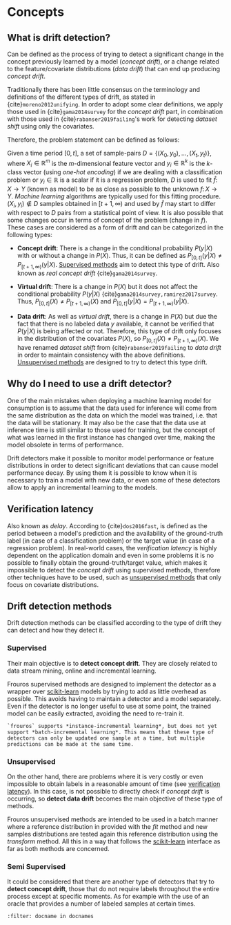# Concepts

## What is drift detection?

Can be defined as the process of trying to detect a significant change in the concept previously learned by a model (*concept drift*), or a change related to the feature/covariate distributions (*data drift*) that can end up producing *concept drift*.

Traditionally there has been little consensus on the terminology and definitions of the
different types of drift, as stated in {cite}`moreno2012unifying`. In order to adopt some
clear definitions, we apply those used in {cite}`gama2014survey` for the *concept drift* part, in combination with those used in {cite}`rabanser2019failing`'s work
for detecting *dataset shift* using only the covariates.

Therefore, the problem statement can be defined as follows:

Given a time period ${[0, t]}$, a set of sample-pairs ${D=\{(X_{0}, y_{0}),...,(X_{t}, y_{t})\}}$, where ${X_{i} \in \mathbb{R}^{m}}$ is the ${m}$-dimensional feature vector and ${y_{i} \in \mathbb{R}^{k}}$ is the ${k}$-class vector (using *one-hot encoding*) if we are dealing with a classification problem or ${y_{i} \in \mathbb{R}}$ is a scalar if it is a regression problem, ${D}$ is used to fit ${\hat{f} \colon X \to Y}$ (known as model) to be as close as possible to the unknown ${{f} \colon X \to Y}$. *Machine learning* algorithms are typically used for this fitting procedure. 
${(X_{i}, y_{i}) \notin D}$ samples obtained in ${[t+1, \infty)}$ and used by ${\hat{f}}$ may start to differ with respect to ${D}$ pairs from a statistical point of view. It is also possible that some changes occur in terms of concept of the problem (change in ${f}$). These cases are considered as a form of drift and can be categorized in the following types:

- **Concept drift**: There is a change in the conditional probability $P(y|X)$ with or without a change in ${P(X)}$. Thus, it can be defined as ${P_{[0, t]}(y|X) \neq P_{[t+1, \infty)}(y|X)}$. [Supervised methods](#supervised) aim to detect this type of drift. Also known as *real concept drift* {cite}`gama2014survey`.

- **Virtual drift**: There is a change in ${P(X)}$ but it does not affect the conditional probability ${P(y|X)}$ {cite}`gama2014survey,ramirez2017survey`. Thus, ${P_{[0, t]}(X) \neq P_{[t+1, \infty)}(X)}$ and ${P_{[0, t]}(y|X) = P_{[t+1, \infty)}(y|X)}$.

- **Data drift**: As well as *virtual drift*, there is a change in ${P(X)}$ but due the fact that there is no labeled data ${y}$ available, it cannot be verified that ${P(y|X)}$ is being affected or not. Therefore, this type of drift only focuses in the distribution of the covariates ${P(X)}$, so
${P_{[0, t]}(X) \neq P_{[t+1, \infty)}(X)}$. We have renamed *dataset shift* from {cite}`rabanser2019failing` to *data drift*
in order to maintain consistency with the above definitions. [Unsupervised methods](#unsupervised) are designed to try to detect this type drift.

## Why do I need to use a drift detector?

One of the main mistakes when deploying a machine learning model for consumption is to assume that the data used for inference will come from the same distribution as the data on which the model was trained, i.e. that the data will be stationary. It may also be the case that the data use at inference time is still similar to those used for training, but the concept of what was learned in the first instance has changed over time, making the model obsolete in terms of performance.

Drift detectors make it possible to monitor model performance or feature distributions in order to detect significant deviations that can cause model performance decay. By using them it is possible to know when it is necessary to train a model with new data, or even some of these detectors allow to apply an incremental learning to the models.

[//]: # (![speed-change]&#40;images/speed-change.svg&#41;)

## Verification latency

Also known as *delay*. According to {cite}`dos2016fast`, is defined as the period between a model's prediction and the availability of the ground-truth label (in case of a classification problem) or the target value (in case of a regression problem).
In real-world cases, the *verification latency* is highly dependent on the application domain and even in some problems it is no possible to finally obtain the ground-truth/target value, which makes it impossible to detect the *concept drift* using supervised methods, therefore other techniques have to be used, such as [unsupervised methods](#unsupervised) that only focus on covariate distributions.

## Drift detection methods

Drift detection methods can be classified according to the type of drift they can detect and how they detect it.

### Supervised

Their main objective is to **detect concept drift**. They are closely related to data stream mining, online and incremental learning. 

Frouros supervised methods are designed to implement the detector as a wrapper over [scikit-learn](https://github.com/scikit-learn/scikit-learn) models by trying to add as little overhead as possible. This avoids having to maintain a detector and a model separately. Even if the detector is no longer useful to use at some point, the trained model can be easily extracted, avoiding the need to re-train it.

```{important}
`frouros` supports *instance-incremental learning*, but does not yet support *batch-incremental learning*. This means that these type of detectors can only be updated one sample at a time, but multiple predictions can be made at the same time.
```

### Unsupervised

On the other hand, there are problems where it is very costly or even impossible to obtain labels in a reasonable amount of time (see [verification latency](#verification-latency)). In this case, is not possible to directly check if *concept drift* is occurring, so **detect data drift** becomes the main objective of these type of methods.

Frouros unsupervised methods are intended to be used in a batch manner where a reference distribution in provided with the *fit* method and new samples distributions are tested again this reference distribution using the *transform* method. All this in a way that follows the [scikit-learn](https://github.com/scikit-learn/scikit-learn) interface as far as both methods are concerned.

### Semi Supervised

It could be considered that there are another type of detectors that try to **detect concept drift**, those that do not require labels throughout the entire process except at specific moments. As for example with the use of an oracle that provides a number of labeled samples at certain times.

```{bibliography}
:filter: docname in docnames
```